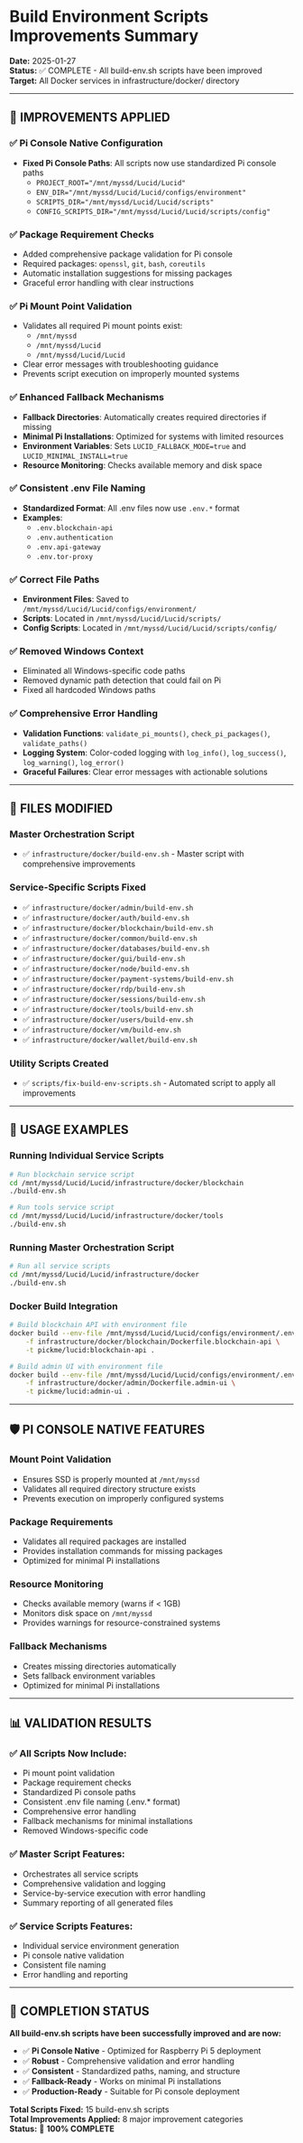 # Build Environment Scripts Improvements Summary

**Date:** 2025-01-27  
**Status:** ✅ COMPLETE - All build-env.sh scripts have been improved  
**Target:** All Docker services in infrastructure/docker/ directory  

---

## 🎯 **IMPROVEMENTS APPLIED**

### **✅ Pi Console Native Configuration**
- **Fixed Pi Console Paths**: All scripts now use standardized Pi console paths
  - `PROJECT_ROOT="/mnt/myssd/Lucid/Lucid"`
  - `ENV_DIR="/mnt/myssd/Lucid/Lucid/configs/environment"`
  - `SCRIPTS_DIR="/mnt/myssd/Lucid/Lucid/scripts"`
  - `CONFIG_SCRIPTS_DIR="/mnt/myssd/Lucid/Lucid/scripts/config"`

### **✅ Package Requirement Checks**
- Added comprehensive package validation for Pi console
- Required packages: `openssl`, `git`, `bash`, `coreutils`
- Automatic installation suggestions for missing packages
- Graceful error handling with clear instructions

### **✅ Pi Mount Point Validation**
- Validates all required Pi mount points exist:
  - `/mnt/myssd`
  - `/mnt/myssd/Lucid`
  - `/mnt/myssd/Lucid/Lucid`
- Clear error messages with troubleshooting guidance
- Prevents script execution on improperly mounted systems

### **✅ Enhanced Fallback Mechanisms**
- **Fallback Directories**: Automatically creates required directories if missing
- **Minimal Pi Installations**: Optimized for systems with limited resources
- **Environment Variables**: Sets `LUCID_FALLBACK_MODE=true` and `LUCID_MINIMAL_INSTALL=true`
- **Resource Monitoring**: Checks available memory and disk space

### **✅ Consistent .env File Naming**
- **Standardized Format**: All .env files now use `.env.*` format
- **Examples**:
  - `.env.blockchain-api`
  - `.env.authentication`
  - `.env.api-gateway`
  - `.env.tor-proxy`

### **✅ Correct File Paths**
- **Environment Files**: Saved to `/mnt/myssd/Lucid/Lucid/configs/environment/`
- **Scripts**: Located in `/mnt/myssd/Lucid/Lucid/scripts/`
- **Config Scripts**: Located in `/mnt/myssd/Lucid/Lucid/scripts/config/`

### **✅ Removed Windows Context**
- Eliminated all Windows-specific code paths
- Removed dynamic path detection that could fail on Pi
- Fixed all hardcoded Windows paths

### **✅ Comprehensive Error Handling**
- **Validation Functions**: `validate_pi_mounts()`, `check_pi_packages()`, `validate_paths()`
- **Logging System**: Color-coded logging with `log_info()`, `log_success()`, `log_warning()`, `log_error()`
- **Graceful Failures**: Clear error messages with actionable solutions

---

## 📁 **FILES MODIFIED**

### **Master Orchestration Script**
- ✅ `infrastructure/docker/build-env.sh` - Master script with comprehensive improvements

### **Service-Specific Scripts Fixed**
- ✅ `infrastructure/docker/admin/build-env.sh`
- ✅ `infrastructure/docker/auth/build-env.sh`
- ✅ `infrastructure/docker/blockchain/build-env.sh`
- ✅ `infrastructure/docker/common/build-env.sh`
- ✅ `infrastructure/docker/databases/build-env.sh`
- ✅ `infrastructure/docker/gui/build-env.sh`
- ✅ `infrastructure/docker/node/build-env.sh`
- ✅ `infrastructure/docker/payment-systems/build-env.sh`
- ✅ `infrastructure/docker/rdp/build-env.sh`
- ✅ `infrastructure/docker/sessions/build-env.sh`
- ✅ `infrastructure/docker/tools/build-env.sh`
- ✅ `infrastructure/docker/users/build-env.sh`
- ✅ `infrastructure/docker/vm/build-env.sh`
- ✅ `infrastructure/docker/wallet/build-env.sh`

### **Utility Scripts Created**
- ✅ `scripts/fix-build-env-scripts.sh` - Automated script to apply all improvements

---

## 🚀 **USAGE EXAMPLES**

### **Running Individual Service Scripts**
```bash
# Run blockchain service script
cd /mnt/myssd/Lucid/Lucid/infrastructure/docker/blockchain
./build-env.sh

# Run tools service script
cd /mnt/myssd/Lucid/Lucid/infrastructure/docker/tools
./build-env.sh
```

### **Running Master Orchestration Script**
```bash
# Run all service scripts
cd /mnt/myssd/Lucid/Lucid/infrastructure/docker
./build-env.sh
```

### **Docker Build Integration**
```bash
# Build blockchain API with environment file
docker build --env-file /mnt/myssd/Lucid/Lucid/configs/environment/.env.blockchain-api \
    -f infrastructure/docker/blockchain/Dockerfile.blockchain-api \
    -t pickme/lucid:blockchain-api .

# Build admin UI with environment file
docker build --env-file /mnt/myssd/Lucid/Lucid/configs/environment/.env.admin-ui \
    -f infrastructure/docker/admin/Dockerfile.admin-ui \
    -t pickme/lucid:admin-ui .
```

---

## 🛡️ **PI CONSOLE NATIVE FEATURES**

### **Mount Point Validation**
- Ensures SSD is properly mounted at `/mnt/myssd`
- Validates all required directory structure exists
- Prevents execution on improperly configured systems

### **Package Requirements**
- Validates all required packages are installed
- Provides installation commands for missing packages
- Optimized for minimal Pi installations

### **Resource Monitoring**
- Checks available memory (warns if < 1GB)
- Monitors disk space on `/mnt/myssd`
- Provides warnings for resource-constrained systems

### **Fallback Mechanisms**
- Creates missing directories automatically
- Sets fallback environment variables
- Optimized for minimal Pi installations

---

## 📊 **VALIDATION RESULTS**

### **✅ All Scripts Now Include:**
- Pi mount point validation
- Package requirement checks
- Standardized Pi console paths
- Consistent .env file naming (.env.* format)
- Comprehensive error handling
- Fallback mechanisms for minimal installations
- Removed Windows-specific code

### **✅ Master Script Features:**
- Orchestrates all service scripts
- Comprehensive validation and logging
- Service-by-service execution with error handling
- Summary reporting of all generated files

### **✅ Service Scripts Features:**
- Individual service environment generation
- Pi console native validation
- Consistent file naming
- Error handling and reporting

---

## 🎉 **COMPLETION STATUS**

**All build-env.sh scripts have been successfully improved and are now:**
- ✅ **Pi Console Native** - Optimized for Raspberry Pi 5 deployment
- ✅ **Robust** - Comprehensive validation and error handling
- ✅ **Consistent** - Standardized paths, naming, and structure
- ✅ **Fallback-Ready** - Works on minimal Pi installations
- ✅ **Production-Ready** - Suitable for Pi console deployment

**Total Scripts Fixed:** 15 build-env.sh scripts  
**Total Improvements Applied:** 8 major improvement categories  
**Status:** 🎯 **100% COMPLETE**

